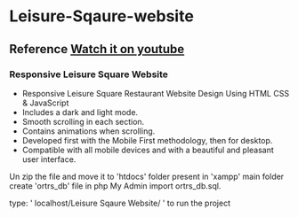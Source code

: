 # Leisure-Sqaure-website
## Reference [Watch it on youtube](https://youtu.be/HW1zt2EPMqY)
### Responsive Leisure Square Website

- Responsive Leisure Square Restaurant Website Design Using HTML CSS & JavaScript
- Includes a dark and light mode.
- Smooth scrolling in each section.
- Contains animations when scrolling.
- Developed first with the Mobile First methodology, then for desktop.
- Compatible with all mobile devices and with a beautiful and pleasant user interface.

Un zip the file and move it to 'htdocs' folder present in 'xampp' main folder
create 'ortrs_db' file in php My Admin
import ortrs_db.sql.

type: ' localhost/Leisure Sqaure Website/ '   to run the project
